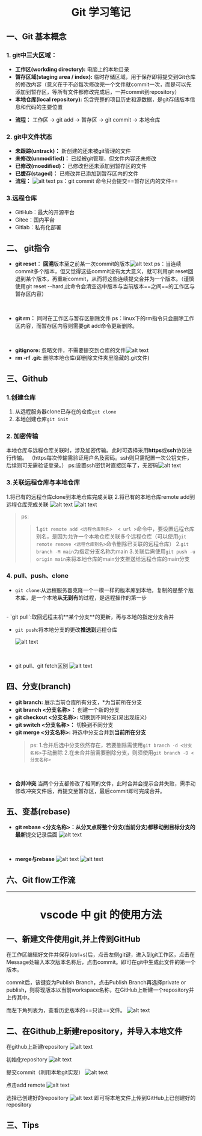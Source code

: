 # <center>Git 学习笔记

## 一、Git 基本概念
### 1. git中三大区域：
+ **工作区(workding directory):** 电脑上的本地目录
+ **暂存区域(staging area / index):** 临时存储区域，用于保存即将提交到Git仓库的修改内容（意义在于不必每次修改完一个文件就commit一次，而是可以先添加到暂存区，等所有文件都修改完成后，一并commit到repository）
+ **本地仓库(local repository):** 包含完整的项目历史和源数据，是git存储版本信息和代码的主要位置
- **流程：** 工作区 → git add → 暂存区 → git commit → 本地仓库

### 2. git中文件状态
- **未跟踪(untrack)：** 新创建的还未被git管理的文件
- **未修改(unmodified)：** 已经被git管理，但文件内容还未修改
- **已修改(moedified)：** 已修改但还未添加到暂存区的文件
- **已缓存(staged)：** 已修改并已添加到暂存区内的文件
- **流程：** ![alt text](image-6.png)
  ps：git commit 命令只会提交==暂存区内的文件==

### 3.远程仓库
- GitHub：最大的开源平台
- Gitee：国内平台
- Gitlab：私有化部署

## 二、 git指令
- **git reset：** **回溯**版本至之前某一次commit的版本![alt text](image-7.png)
ps：当连续commit多个版本，但又觉得这些commit没有太大意义，就可利用git reset回退到某个版本，再重新commit，从而将这些连续提交合并为一个版本。（谨慎使用git reset --hard,此命令会清空选中版本与当前版本==之间==的工作区与暂存区内容）
<br/>

- **git rm：** 同时在工作区与暂存区删除文件
  ps：linux下的rm指令只会删除工作区内容，而暂存区内容则需要git add命令更新删除。
<br/>

- **gitignore:** 忽略文件，不需要提交到仓库的文件![alt text](image-8.png)
  <br/>
- **rm -rf .git:** 删除本地仓库(即删除文件夹里隐藏的.git文件)

## 三、Github

### 1.创建仓库
1. 从远程服务器clone已存在的仓库`git clone`
2. 本地创建仓库`git init`

### 2. 加密传输
本地仓库与远程仓库关联时，涉及加密传输。此时可选择采用**https**或**ssh**协议进行传输。
  （https每次传输需验证用户名及密码。ssh则只需配置一次公钥文件，后续则可无需验证登录。）
  ps:设置ssh密钥时直接回车了，无密码![alt text](image-10.png)


### 3.关联远程仓库与本地仓库
1.将已有的远程仓库clone到本地仓库完成关联
2.将已有的本地仓库remote add到远程仓库完成关联
![alt text](image-12.png)
![alt text](image-13.png)
>ps:
>>1.`git remote add <远程仓库别名>  < url >`命令中，要设置远程仓库别名，是因为允许一个本地仓库关联多个远程仓库（可以使用`git remote remove <远程仓库别名>`命令删除已关联的远程仓库）
>>2.`git branch -M main`为指定分支名称为main
>>3.关联后需使用`git push -u origin main`来将本地仓库的main分支推送给远程仓库的main分支




### 4. pull、push、clone
- `git clone`:从远程服务器克隆一个一模一样的版本库到本地，复制的是整个版本库，是一个本地**从无到有**的过程，是远程操作的第一步
<br/>
- `git pull`:取回远程主机**某个分支**的更新，再与本地的指定分支合并
 <br/>

- `git push`:将本地分支的更改**推送到**远程仓库

  ![alt text](image-9.png)
 <br/>

- git pull、git fetch区别
  ![alt text](image-11.png)


## 四、分支(branch)
- **git branch:** 展示当前仓库所有分支，*为当前所在分支
- **git branch <分支名称>：** 创建一个新的分支
- **git checkout <分支名称>:** 切换到不同分支(易出现歧义)
- **git switch <分支名称>：** 切换到不同分支
- **git merge <分支名称>:** 将选中分支合并到**当前所在分支**
  >ps: 
    1.合并后选中分支依然存在，若要删除需使用`git branch -d <分支名称>`手动删除
    2.在未合并前需要删除分支，则须使用`git branch -D <分支名称>`
<br/>

- **合并冲突**
  当两个分支都修改了相同的文件，此时合并会提示合并失败，需手动修改冲突文件后，再提交至暂存区，最后commit即可完成合并。

## 五、变基(rebase)
- **git rebase <分支名称>：**从分叉点将整个分支(当前分支)都移动到目标分支的**最新**提交记录后面
  ![alt text](image-14.png)
<br/>

- **merge与rebase**
  ![alt text](image-15.png)
  ![alt text](image-16.png)


## 六、Git flow工作流




---

# <center>vscode 中 git 的使用方法

## 一、新建文件使用git,并上传到GitHub
在工作区编辑好文件并保存(ctrl+s)后，点击左侧git键，进入到git工作区，点击在Message处输入本次版本名称后，点击commit。即可在git中生成此文件的第一个版本。

commit后，该键变为Publish Branch，点击Publish Branch再选择private or publish，则将现版本以当前workspace名称，在GitHub上新建一个repository并上传其中。

而左下角列表为，查看历史版本的==只读==文件。
![alt text](image-5.png)

## 二、在Github上新建repository，并导入本地文件

在github上新建repository
![alt text](image.png)

初始化repository
![alt text](image-1.png)

提交commit（利用本地git实现）
![alt text](image-2.png)

点击add remote
![alt text](image-3.png)

选择已创建好的repository
![alt text](image-4.png)
即可将本地文件上传到GitHub上已创建好的repository

## 三、Tips

